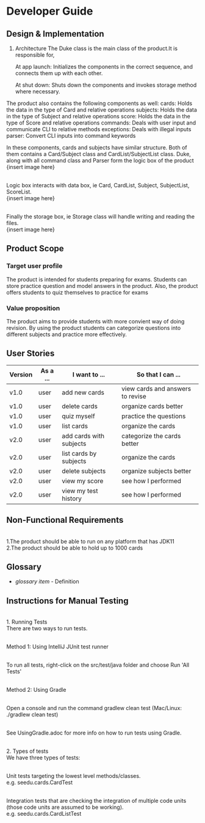 # Developer Guide

## Design & Implementation
1. Architecture
The Duke class is the main class of the product.It is responsible for,

	At app launch: Initializes the components in the correct sequence, and connects them up with each other.

	At shut down: Shuts down the components and invokes storage method where necessary.	

The product also contains the following components as well:
cards: Holds the data in the type of Card and relative operations
subjects: Holds the data in the type of Subject and relative operations
score: Holds the data in the type of Score and relative operations
commands: Deals with user input and communicate CLI to relative methods
exceptions: Deals with illegal inputs
parser: Convert CLI inputs into command keywords

In these components, cards and subjects have similar structure. Both of them contains a Card/Subject class and CardList/SubjectList class.
Duke, along with all command class and Parser form the logic box of the product
<br />{insert image here} 

<br />Logic box interacts with data box, ie Card, CardList, Subject, SubjectList, ScoreList.
<br />{insert image here}

<br />Finally the storage box, ie Storage class will handle writing and reading the files.
<br />{insert image here}



## Product Scope
### Target user profile
The product is intended for students preparing for exams. Students can store practice question and model answers in the product.
Also, the product offers students to quiz themselves to practice for exams

### Value proposition
The product aims to provide students with more convient way of doing revision. By using the product students can categorize questions into different subjects and practice more effectively.

## User Stories

|Version| As a ... | I want to ... | So that I can ...|
|--------|----------|---------------|------------------|
|v1.0|user|add new cards|view cards and answers to revise|
|v1.0|user|delete cards|organize cards better|
|v1.0|user|quiz myself|practice the questions|
|v1.0|user|list cards|organize the cards|
|v2.0|user|add cards with subjects|categorize the cards better|
|v2.0|user|list cards by subjects|organize the cards|
|v2.0|user|delete subjects|organize subjects better|
|v2.0|user|view my score|see how I performed|
|v2.0|user|view my test history|see how I performed|

## Non-Functional Requirements
<br />1.The product should be able to run on any platform that has JDK11
<br />2.The product should be able to hold up to 1000 cards

## Glossary

* *glossary item* - Definition

## Instructions for Manual Testing
<br />1. Running Tests
<br />There are two ways to run tests.

<br />Method 1: Using IntelliJ JUnit test runner

<br />To run all tests, right-click on the src/test/java folder and choose Run 'All Tests'

<br />Method 2: Using Gradle

<br />Open a console and run the command gradlew clean test (Mac/Linux: ./gradlew clean test)

<br />See UsingGradle.adoc for more info on how to run tests using Gradle.

<br />2. Types of tests
<br />We have three types of tests:

<br />Unit tests targeting the lowest level methods/classes.
<br />e.g. seedu.cards.CardTest

<br />Integration tests that are checking the integration of multiple code units (those code units are assumed to be working).
<br />e.g. seedu.cards.CardListTest
